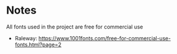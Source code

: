 # Notes

All fonts used in the project are free for commercial use

* Raleway: https://www.1001fonts.com/free-for-commercial-use-fonts.html?page=2